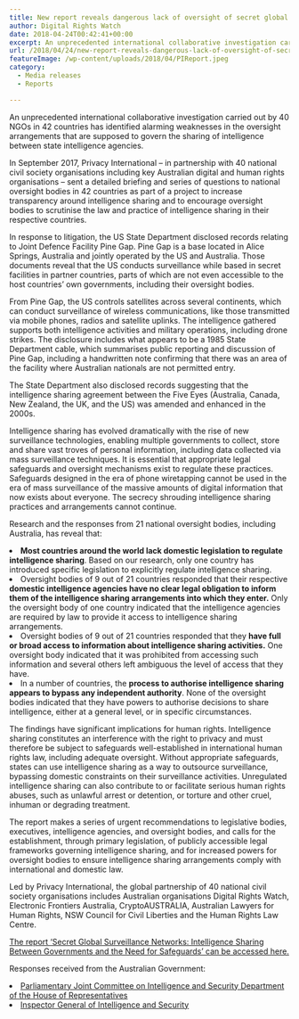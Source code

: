 ```yaml
---
title: New report reveals dangerous lack of oversight of secret global surveillance networks, opening the door to human rights abuses
author: Digital Rights Watch
date: 2018-04-24T00:42:41+00:00
excerpt: An unprecedented international collaborative investigation carried out by 40 NGOs in 42 countries has identified alarming weaknesses in the oversight arrangements that are supposed to govern the sharing of intelligence between state intelligence agencies.
url: /2018/04/24/new-report-reveals-dangerous-lack-of-oversight-of-secret-global-surveillance-networks-opening-the-door-to-human-rights-abuses/
featureImage: /wp-content/uploads/2018/04/PIReport.jpeg
category:
  - Media releases
  - Reports

---
```

<span style="font-weight: 400;">An unprecedented international collaborative investigation carried out by 40 NGOs in 42 countries has identified alarming weaknesses in the oversight arrangements that are supposed to govern the sharing of intelligence between state intelligence agencies.  </span>

<span style="font-weight: 400;">In September 2017, Privacy International – in partnership with 40 national civil society organisations including key Australian digital and human rights organisations – sent a detailed briefing and series of questions to national oversight bodies in 42 countries as part of a project to increase transparency around intelligence sharing and to encourage oversight bodies to scrutinise the law and practice of intelligence sharing in their respective countries.</span>

<span style="font-weight: 400;">In response to litigation, the US State Department disclosed records relating to Joint Defence Facility Pine Gap. Pine Gap is a base located in Alice Springs, Australia and jointly operated by the US and Australia. Those documents reveal that the US conducts surveillance while based in secret facilities in partner countries, parts of which are not even accessible to the host countries&#8217; own governments, including their oversight bodies.</span>

<span style="font-weight: 400;">From Pine Gap, the US controls satellites across several continents, which can conduct surveillance of wireless communications, like those transmitted via mobile phones, radios and satellite uplinks. The intelligence gathered supports both intelligence activities and military operations, including drone strikes. The disclosure includes what appears to be a 1985 State Department cable, which summarises public reporting and discussion of Pine Gap, including a handwritten note confirming that there was an area of the facility where Australian nationals are not permitted entry.</span>

<span style="font-weight: 400;">The State Department also disclosed records suggesting that the intelligence sharing agreement between the Five Eyes (Australia, Canada, New Zealand, the UK, and the US) was amended and enhanced in the 2000s.</span>

<span style="font-weight: 400;">Intelligence sharing has evolved dramatically with the rise of new surveillance technologies, enabling multiple governments to collect, store and share vast troves of personal information, including data collected via mass surveillance techniques. It is essential that appropriate legal safeguards and oversight mechanisms exist to regulate these practices. Safeguards designed in the era of phone wiretapping cannot be used in the era of mass surveillance of the massive amounts of digital information that now exists about everyone. The secrecy shrouding intelligence sharing practices and arrangements cannot continue.</span>

<span style="font-weight: 400;">Research and the responses from 21 national oversight bodies, including Australia, has reveal that:</span>

<li style="font-weight: 400;">
  <b>Most countries around the world lack domestic legislation to regulate intelligence sharing</b><span style="font-weight: 400;">. Based on our research, only one country has introduced specific legislation to explicitly regulate intelligence sharing. </span>
</li>
<li style="font-weight: 400;">
  <span style="font-weight: 400;">Oversight bodies of 9 out of 21 countries responded that their respective </span><b>domestic intelligence agencies have no clear legal obligation to inform them of the intelligence sharing arrangements into which they enter.</b><span style="font-weight: 400;"> Only the oversight body of one country indicated that the intelligence agencies are required by law to provide it access to intelligence sharing arrangements.</span>
</li>
<li style="font-weight: 400;">
  <span style="font-weight: 400;">Oversight bodies of 9 out of 21 countries responded that they </span><b>have full or broad access to information about intelligence sharing activities.</b><span style="font-weight: 400;"> One oversight body indicated that it was prohibited from accessing such information and several others left ambiguous the level of access that they have. </span>
</li>
<li style="font-weight: 400;">
  <span style="font-weight: 400;">In a number of countries, the </span><b>process to authorise intelligence sharing appears to bypass any independent authority</b><span style="font-weight: 400;">. None of the oversight bodies indicated that they have powers to authorise decisions to share intelligence, either at a general level, or in specific circumstances.</span>
</li>

<span style="font-weight: 400;">The findings have significant implications for human rights. Intelligence sharing constitutes an interference with the right to privacy and must therefore be subject to safeguards well-established in international human rights law, including adequate oversight. Without appropriate safeguards, states can use intelligence sharing as a way to outsource surveillance, bypassing domestic constraints on their surveillance activities. Unregulated intelligence sharing can also contribute to or facilitate serious human rights abuses, such as unlawful arrest or detention, or torture and other cruel, inhuman or degrading treatment.</span>

<span style="font-weight: 400;">The report makes a series of urgent recommendations to legislative bodies, executives, intelligence agencies, and oversight bodies, and calls for the establishment, through primary legislation, of publicly accessible legal frameworks governing intelligence sharing, and for increased powers for oversight bodies to ensure intelligence sharing arrangements comply with international and domestic law.</span>

<span style="font-weight: 400;">Led by Privacy International, the global partnership of 40 national civil society organisations includes Australian organisations Digital Rights Watch, Electronic Frontiers Australia, CryptoAUSTRALIA, Australian Lawyers for Human Rights, NSW Council for Civil Liberties and the Human Rights Law Centre.</span>

[<span style="font-weight: 400;">The report &#8216;Secret Global Surveillance Networks: Intelligence Sharing Between Governments and the Need for Safeguards&#8217; can be accessed here.</span>][1]

<span style="font-weight: 400;">Responses received from the Australian Government:</span>

<li style="font-weight: 400;">
  <a href="/wp-content/uploads/2018/04/19.10.17-to-Privacy-International-et-al.pdf"><span style="font-weight: 400;">Parliamentary Joint Committee on Intelligence and Security Department of the House of Representatives</span></a>
</li>
<li style="font-weight: 400;">
  <a href="/wp-content/uploads/2018/04/oig017_1-11-2017_16-05-53.pdf"><span style="font-weight: 400;">Inspector General of Intelligence and Security</span></a>
</li>

 [1]: https://www.documentcloud.org/documents/4443936-Secret-Global-Surveillance-Networks-Report.html
